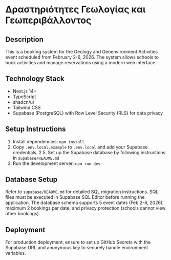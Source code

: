 # Δραστηριότητες Γεωλογίας και Γεωπεριβάλλοντος

## Description

This is a booking system for the Geology and Geoenvironment Activities event scheduled from February 2-6, 2026. The system allows schools to book activities and manage reservations using a modern web interface.

## Technology Stack

- Next.js 14+
- TypeScript
- shadcn/ui
- Tailwind CSS
- Supabase (PostgreSQL) with Row Level Security (RLS) for data privacy

## Setup Instructions

1. Install dependencies: `npm install`
2. Copy `.env.local.example` to `.env.local` and add your Supabase credentials.
2.5. Set up the Supabase database by following instructions in `supabase/README.md`
3. Run the development server: `npm run dev`

## Database Setup

Refer to `supabase/README.md` for detailed SQL migration instructions. SQL files must be executed in Supabase SQL Editor before running the application. The database schema supports 5 event dates (Feb 2-6, 2026), maximum 2 bookings per date, and privacy protection (schools cannot view other bookings).

## Deployment

For production deployment, ensure to set up GitHub Secrets with the Supabase URL and anonymous key to securely handle environment variables.
